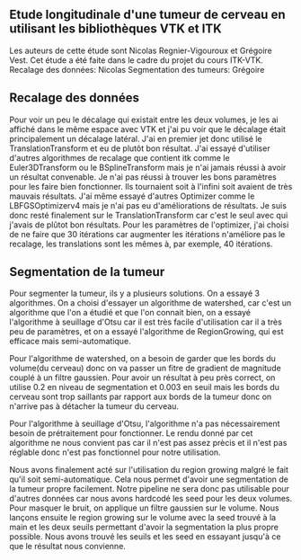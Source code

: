 ## Etude longitudinale d'une tumeur de cerveau en utilisant les bibliothèques VTK et ITK
Les auteurs de cette étude sont Nicolas Regnier-Vigouroux et Grégoire Vest.
Cet étude a été faite dans le cadre du projet du cours ITK-VTK.
Recalage des données: Nicolas
Segmentation des tumeurs: Grégoire


## Recalage des données
Pour voir un peu le décalage qui existait entre les deux volumes, je les ai affiché dans le même espace avec VTK et j'ai pu voir que le décalage était principalement un décalage latéral. J'ai en premier jet donc utilisé le TranslationTransform et eu de plutôt bon résultat.
J'ai essayé d'utiliser d'autres algorithmes de recalage que contient itk comme le Euler3DTransform ou le BSplineTransform mais je n'ai jamais réussi à avoir un résultat convenable. Je n'ai pas réussi à trouver les bons paramètres pour les faire bien fonctionner. Ils tournaient soit à l'infini soit avaient de très mauvais résultats. J'ai même essayé d'autres Optimizer comme le LBFGSOptimizerv4 mais je n'ai pas eu d'améliorations de résultats.
Je suis donc resté finalement sur le TranslationTransform car c'est le seul avec qui j'avais de plûtot bon résultats.
Pour les paramètres de l'optimizer, j'ai choisi de ne faire que 30 itérations car augmenter les itérations n'améliore pas le recalage, les translations sont les mêmes à, par exemple, 40 itérations.

## Segmentation de la tumeur

Pour segmenter la tumeur, ils y a plusieurs solutions. On a essayé 3 algorithmes. On a choisi d'essayer un algorithme de watershed, car c'est un algorithme que l'on a étudié et que l'on connait bien, on a essayé l'algorithme à seuillage d'Otsu car il est très facile d'utilisation car il a très peu de paramètres, et on a essayé l'algorithme de RegionGrowing, qui est efficace mais semi-automatique.

Pour l'algorithme de watershed, on a besoin de garder que les bords du volume(du cerveau) donc on va passer un fitre de gradient de magnitude couplé à un filtre gaussien. Pour avoir un résultat à peu près correct, on utilise 0.2 en niveau de segmentation et 0.003 en seuil mais les bords du cerveau sont trop saillants par rapport aux bords de la tumeur donc on n'arrive pas à détacher la tumeur du cerveau.

Pour l'algorithme à seuillage d'Otsu, l'algorithme n'a pas nécessairement besoin de prétraitement pour fonctionner. Le rendu donné par cet algorithme ne nous convient pas car il n'est pas assez prècis et il n'est pas réglable donc n'est pas fonctionnel pour notre utilisation.

Nous avons finalement acté sur l'utilisation du region growing malgré le fait qu'il soit semi-automatique. Cela nous permet d'avoir une segmentation de la tumeur propre facilement. Notre pipeline ne sera donc pas utilisable pour d'autres données car nous avons hardcodé les seed pour les deux volumes. Pour masquer le bruit, on applique un filtre gaussien sur le volume. 
Nous lançons ensuite le region growing sur le volume avec la seed trouvé à la main et les deux seuils permettant d'avoir la segmentation la plus propre possible. Nous avons trouvé les seuils et les seed en essayant jusqu'à ce que le résultat nous convienne.
